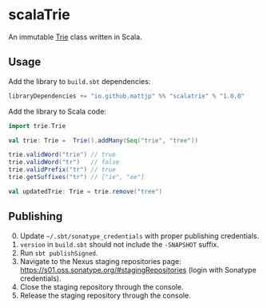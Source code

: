 # scalaTrie

An immutable [Trie](https://en.wikipedia.org/wiki/Trie) class written in Scala.

## Usage

Add the library to `build.sbt` dependencies:

```scala
libraryDependencies += "io.github.mattjp" %% "scalatrie" % "1.0.0"
```

Add the library to Scala code:

```scala
import trie.Trie

val trie: Trie =  Trie().addMany(Seq("trie", "tree"))

trie.validWord("trie") // true
trie.validWord("tr")   // false
trie.validPrefix("tr") // true
trie.getSuffixes("tr") // ["ie", "ee"]

val updatedTrie: Trie = trie.remove("tree")
```

## Publishing

0. Update `~/.sbt/sonatype_credentials` with proper publishing credentials.
1. `version` in `build.sbt` should not include the `-SNAPSHOT` suffix.
2. Run `sbt publishSigned`.
3. Navigate to the Nexus staging repositories page: https://s01.oss.sonatype.org/#stagingRepositories (login with Sonatype credentials).
4. Close the staging repository through the console.
5. Release the staging repository through the console.
